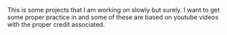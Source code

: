 This is some projects that I am working on slowly but surely. I want to get some proper practice in and some of these are based on youtube videos with the proper credit associated.
